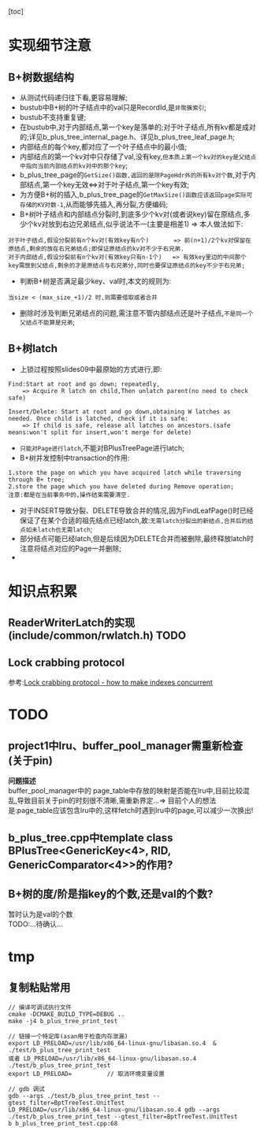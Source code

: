 [toc]

# 实现细节注意
## B+树数据结构
- 从测试代码递归往下看,更容易理解;  
- bustub中B+树的叶子结点中的val只是RecordId,是`非聚簇索引`;  
- bustub不支持重复键;  
- 在bustub中,对于内部结点,第一个key是落单的;对于叶子结点,所有kv都是成对的;详见b_plus_tree_internal_page.h、详见b_plus_tree_leaf_page.h;  
- 内部结点的每个key,都对应了一个叶子结点中的最小值;
- 内部结点的第一个kv对中只存储了val,没有key,`但本质上第一个kv对的key是父结点中指向当前内部结点的kv对中的那个key`;
- b_plus_tree_page的`GetSize()函数,返回的是除PageHdr外的所有kv对个数`,对于内部结点,第一个key无效<=>对于叶子结点,第一个key有效;  
- 为方便B+树的插入,b_plus_tree_page的`GetMaxSize()函数应该返回page实际可存储的KV对数-1`,从而能够先插入,再分裂,方便编码;  
- B+树叶子结点和内部结点分裂时,到底多少个kv对(或者说key)留在原结点,多少个kv对放到右边兄弟结点,似乎说法不一(主要是相差1) => 本人做法如下:
```
对于叶子结点,假设分裂前有n个kv对(有效key有n个)       => 前(n+1)/2个kv对保留在原结点,剩余的放在右兄弟结点;即保证原结点的kv对不少于右兄弟.
对于内部结点,假设分裂前有n个kv对(有效key只有n-1个)   => 有效key里边的中间那个key需放到父结点,剩余的才是原结点与右兄弟分,同时也要保证原结点的key不少于右兄弟;
```
- 判断B+树是否满足最少key、val时,本文的规则为:
```
当size < (max_size_+1)/2 时,则需要借取或者合并
```
- 删除时涉及判断兄弟结点的问题,需注意不管内部结点还是叶子结点,`不是同一个父结点不能算是兄弟`;  

## B+树latch
- 上锁过程按照slides09中最原始的方式进行,即:
```
Find:Start at root and go down; repeatedly,
    => Acquire R latch on child,Then unlatch parent(no need to check safe)

Insert/Delete: Start at root and go down,obtaining W latches as needed. Once child is latched, check if it is safe:
    => If child is safe, release all latches on ancestors.(safe means:won't split for insert,won't merge for delete)
```
- `只能对Page进行latch`,不能对BPlusTreePage进行latch;  
- B+树并发控制中transaction的作用:  
```
1.store the page on which you have acquired latch while traversing through B+ tree;
2.store the page which you have deleted during Remove operation;
注意:都是在当前事务中的,操作结束需要清空.
```
- 对于INSERT导致分裂、DELETE导致合并的情况,因为FindLeafPage()时已经保证了在某个合适的祖先结点已经latch,故:`无需latch分裂出的新结点,合并后的结点如未latch也无需latch`;
- 部分结点可能已经latch,但是后续因为DELETE合并而被删除,最终释放latch时注意将结点对应的Page一并删除;
- 


# 知识点积累
## ReaderWriterLatch的实现(include/common/rwlatch.h) TODO
## Lock crabbing protocol
参考:[Lock crabbing protocol - how to make indexes concurrent](https://duynguyen-ori75.github.io/lock-crabbing/)

# TODO
## project1中lru、buffer_pool_manager需重新检查(关于pin)
**问题描述**  
buffer_pool_manager中的 page_table中存放的映射是否能在lru中,目前比较混乱,导致目前关于pin的时刻很不清晰,需重新界定...=> 目前个人的想法是:page_table应该包含lru中的,这样fetch时遇到lru中的page,可以减少一次换出!  

## b_plus_tree.cpp中template class BPlusTree<GenericKey<4>, RID, GenericComparator<4>>的作用?

## B+树的度/阶是指key的个数,还是val的个数?
暂时认为是val的个数  
TODO:...待确认...  


# tmp
## 复制粘贴常用
```
// 编译可调试执行文件
cmake -DCMAKE_BUILD_TYPE=DEBUG ..
make -j4 b_plus_tree_print_test

// 链接一个特定库(asan用于检查内存泄漏)
export LD_PRELOAD=/usr/lib/x86_64-linux-gnu/libasan.so.4  &  ./test/b_plus_tree_print_test
或者 LD_PRELOAD=/usr/lib/x86_64-linux-gnu/libasan.so.4  ./test/b_plus_tree_print_test
export LD_PRELOAD=          // 取消环境变量设置

// gdb 调试
gdb --args ./test/b_plus_tree_print_test --gtest_filter=BptTreeTest.UnitTest
LD_PRELOAD=/usr/lib/x86_64-linux-gnu/libasan.so.4 gdb --args ./test/b_plus_tree_print_test --gtest_filter=BptTreeTest.UnitTest
b b_plus_tree_print_test.cpp:68
```